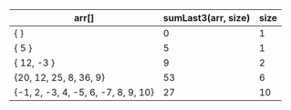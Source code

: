 | **arr[]**                     | sumLast3(arr, size) | size |
| ----------------------------------- | ------------------- | ---- |
| { }                                 | 0                   | 1    |
| { 5 }                               | 5                   | 1    |
| { 12, -3 }                          | 9                   | 2    |
| {20, 12, 25, 8, 36, 9}              | 53                  | 6    |
| {-1, 2, -3, 4, -5, 6, -7, 8, 9, 10} | 27                  | 10   |
